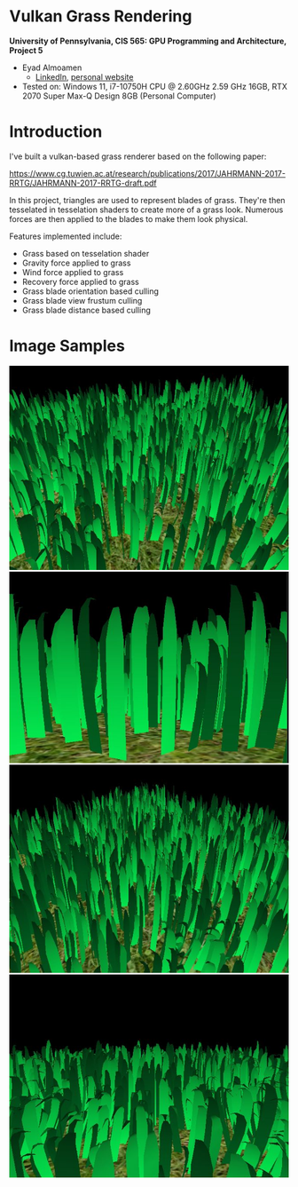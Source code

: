 Vulkan Grass Rendering
==================================

**University of Pennsylvania, CIS 565: GPU Programming and Architecture, Project 5**

* Eyad Almoamen
  * [LinkedIn](https://www.linkedin.com/in/eyadalmoamen/), [personal website](https://eyadnabeel.com)
* Tested on: Windows 11, i7-10750H CPU @ 2.60GHz 2.59 GHz 16GB, RTX 2070 Super Max-Q Design 8GB (Personal Computer)

Introduction
================
I've built a vulkan-based grass renderer based on the following paper:

https://www.cg.tuwien.ac.at/research/publications/2017/JAHRMANN-2017-RRTG/JAHRMANN-2017-RRTG-draft.pdf

In this project, triangles are used to represent blades of grass. They're then tesselated in tesselation shaders to create more of a grass look. Numerous forces are then applied to the blades to make them look physical.

Features implemented include:

* Grass based on tesselation shader
* Gravity force applied to grass
* Wind force applied to grass
* Recovery force applied to grass
* Grass blade orientation based culling
* Grass blade view frustum culling
* Grass blade distance based culling

Image Samples
================
<img src="img/WhatsApp Image 2022-12-22 at 20.15.05.jpg">
<img src="img/WhatsApp Image 2022-12-22 at 20.15.06.jpg">
<img src="img/WhatsApp Image 2022-12-22 at 20.15.052.jpg">
<img src="img/WhatsApp Image 2022-12-22 at 20.15.062.jpg">